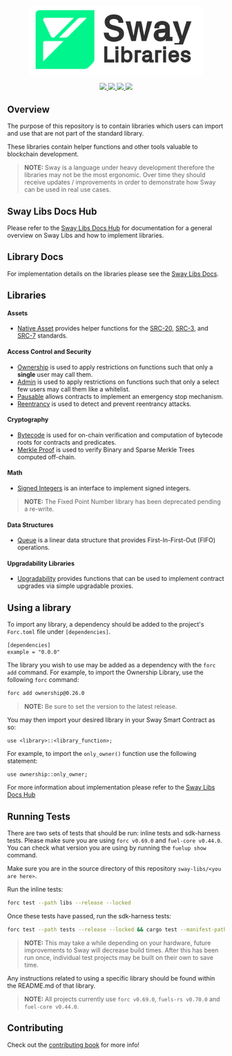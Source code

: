 <p align="center">
    <picture>
        <source media="(prefers-color-scheme: dark)" srcset="docs/sway-libs-logo-dark-theme.png">
        <img alt="SwayLibs logo" width="400px" src="docs/sway-libs-logo-light-theme.png">
    </picture>
</p>

<p align="center">
    <a href="https://github.com/FuelLabs/sway-libs/actions/workflows/ci.yml" alt="CI">
        <img src="https://github.com/FuelLabs/sway-libs/actions/workflows/ci.yml/badge.svg" />
    </a>
    <a href="https://crates.io/crates/forc/0.69.0" alt="forc">
        <img src="https://img.shields.io/badge/forc-v0.69.0-orange" />
    </a>
    <a href="./LICENSE" alt="forc">
        <img src="https://img.shields.io/github/license/FuelLabs/sway-libs" />
    </a>
    <a href="https://discord.gg/xfpK4Pe">
        <img src="https://img.shields.io/discord/732892373507375164?color=6A7EC2&logo=discord&logoColor=ffffff&labelColor=6A7EC2&label=Discord" />
    </a>
</p>

## Overview

The purpose of this repository is to contain libraries which users can import and use that are not part of the standard library.

These libraries contain helper functions and other tools valuable to blockchain development.

> **NOTE:**
> Sway is a language under heavy development therefore the libraries may not be the most ergonomic. Over time they should receive updates / improvements in order to demonstrate how Sway can be used in real use cases.

## Sway Libs Docs Hub

Please refer to the [Sway Libs Docs Hub](https://docs.fuel.network/docs/sway-libs/) for documentation for a general overview on Sway Libs and how to implement libraries.

## Library Docs

For implementation details on the libraries please see the [Sway Libs Docs](https://fuellabs.github.io/sway-libs/master/sway_libs/).

## Libraries

#### Assets

- [Native Asset](https://docs.fuel.network/docs/sway-libs/asset/) provides helper functions for the [SRC-20](https://docs.fuel.network/docs/sway-standards/src-20-native-asset/), [SRC-3](https://docs.fuel.network/docs/sway-standards/src-3-minting-and-burning/), and [SRC-7](https://docs.fuel.network/docs/sway-standards/src-7-asset-metadata/) standards.

#### Access Control and Security

- [Ownership](https://docs.fuel.network/docs/sway-libs/ownership/) is used to apply restrictions on functions such that only a **single** user may call them.
- [Admin](https://docs.fuel.network/docs/sway-libs/admin/) is used to apply restrictions on functions such that only a select few users may call them like a whitelist.
- [Pausable](https://docs.fuel.network/docs/sway-libs/pausable/) allows contracts to implement an emergency stop mechanism.
- [Reentrancy](https://docs.fuel.network/docs/sway-libs/reentrancy/) is used to detect and prevent reentrancy attacks.

#### Cryptography

- [Bytecode](https://docs.fuel.network/docs/sway-libs/bytecode/) is used for on-chain verification and computation of bytecode roots for contracts and predicates.
- [Merkle Proof](https://docs.fuel.network/docs/sway-libs/merkle/) is used to verify Binary and Sparse Merkle Trees computed off-chain.

#### Math

- [Signed Integers](https://docs.fuel.network/docs/sway-libs/signed_integers/) is an interface to implement signed integers.

> **NOTE:**
> The Fixed Point Number library has been deprecated pending a re-write.

#### Data Structures

- [Queue](https://docs.fuel.network/docs/sway-libs/queue/) is a linear data structure that provides First-In-First-Out (FIFO) operations.

#### Upgradability Libraries

- [Upgradability](https://docs.fuel.network/docs/sway-libs/upgradability/) provides functions that can be used to implement contract upgrades via simple upgradable proxies.

## Using a library

To import any library, a dependency should be added to the project's `Forc.toml` file under `[dependencies]`.

```sway
[dependencies]
example = "0.0.0"
```

The library you wish to use may be added as a dependency with the `forc add` command. For example, to import the Ownership Library, use the following `forc` command:

```bash
forc add ownership@0.26.0
```

> **NOTE:** Be sure to set the version to the latest release.

You may then import your desired library in your Sway Smart Contract as so:

```sway
use <library>::<library_function>;
```

For example, to import the `only_owner()` function use the following statement:

```sway
use ownership::only_owner;
```

For more information about implementation please refer to the [Sway Libs Docs Hub](https://docs.fuel.network/docs/sway-libs/)

## Running Tests

There are two sets of tests that should be run: inline tests and sdk-harness tests. Please make sure you are using `forc v0.69.0` and `fuel-core v0.44.0`. You can check what version you are using by running the `fuelup show` command.

Make sure you are in the source directory of this repository `sway-libs/<you are here>`.

Run the inline tests:

```bash
forc test --path libs --release --locked
```

Once these tests have passed, run the sdk-harness tests:

```bash
forc test --path tests --release --locked && cargo test --manifest-path tests/Cargo.toml
```

> **NOTE:**
> This may take a while depending on your hardware, future improvements to Sway will decrease build times. After this has been run once, individual test projects may be built on their own to save time.

Any instructions related to using a specific library should be found within the README.md of that library.

> **NOTE:**
> All projects currently use `forc v0.69.0`, `fuels-rs v0.70.0` and `fuel-core v0.44.0`.

## Contributing

Check out the [contributing book](https://fuellabs.github.io/sway-libs/contributing-book/index.html) for more info!
